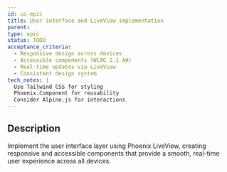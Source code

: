 ```yaml
---
id: ui-epic
title: User interface and LiveView implementation
parent: 
type: epic
status: TODO
acceptance_criteria:
  - Responsive design across devices
  - Accessible components (WCAG 2.1 AA)
  - Real-time updates via LiveView
  - Consistent design system
tech_notes: |
  Use Tailwind CSS for styling
  Phoenix.Component for reusability
  Consider Alpine.js for interactions
---
```


## Description

Implement the user interface layer using Phoenix LiveView, creating responsive and accessible components that provide a smooth, real-time user experience across all devices.